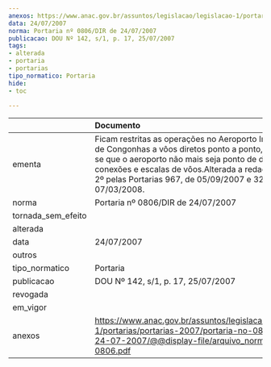 ```yaml
---
anexos: https://www.anac.gov.br/assuntos/legislacao/legislacao-1/portarias/portarias-2007/portaria-no-0806-dir-de-24-07-2007/@@display-file/arquivo_norma/PA2007-0806.pdf
data: 24/07/2007
norma: Portaria nº 0806/DIR de 24/07/2007
publicacao: DOU Nº 142, s/1, p. 17, 25/07/2007
tags:
- alterada
- portaria
- portarias
tipo_normatico: Portaria
hide: 
- toc 
 
---
```


|                    | Documento                                                                                                                                                                                                                                                                               |
|:-------------------|:----------------------------------------------------------------------------------------------------------------------------------------------------------------------------------------------------------------------------------------------------------------------------------------|
| ementa             | Ficam restritas as operações no Aeroporto Internacional de Congonhas a vôos diretos ponto a ponto, garantindo-se que o aeroporto não mais seja ponto de distribuição, conexões e escalas de vôos.Alterada a redação do Art. 2º pelas Portarias 967, de 05/09/2007 e 327, de 07/03/2008. |
| norma              | Portaria nº 0806/DIR de 24/07/2007                                                                                                                                                                                                                                                      |
| tornada_sem_efeito |                                                                                                                                                                                                                                                                                         |
| alterada           |                                                                                                                                                                                                                                                                                         |
| data               | 24/07/2007                                                                                                                                                                                                                                                                              |
| outros             |                                                                                                                                                                                                                                                                                         |
| tipo_normatico     | Portaria                                                                                                                                                                                                                                                                                |
| publicacao         | DOU Nº 142, s/1, p. 17, 25/07/2007                                                                                                                                                                                                                                                      |
| revogada           |                                                                                                                                                                                                                                                                                         |
| em_vigor           |                                                                                                                                                                                                                                                                                         |
| anexos             | https://www.anac.gov.br/assuntos/legislacao/legislacao-1/portarias/portarias-2007/portaria-no-0806-dir-de-24-07-2007/@@display-file/arquivo_norma/PA2007-0806.pdf                                                                                                                       |